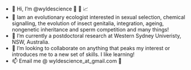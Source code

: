 - 👋 Hi, I’m @wyldescience :bug: :butterfly: :chart_with_upwards_trend: 
- 👀 Iam an evolutionary ecologist interested in sexual selection, chemical signalling, the evolution of insect genitalia, integration, ageing, nongenetic inheritance
and sperm competition and many things!
- 🌱 I’m currently a postdoctoral research at Western Sydney Univeristy, NSW, Australia.
- 💞️ I’m looking to collaborate on anything that peaks my interest or introduces me to a new set of skills. I like learning!
- 📫 Email me @ wyldescience_at_gmail.com :hankey:

<!---
wyldescience/wyldescience is a ✨ special ✨ repository because its `README.md` (this file) appears on your GitHub profile.
You can click the Preview link to take a look at your changes.
--->
